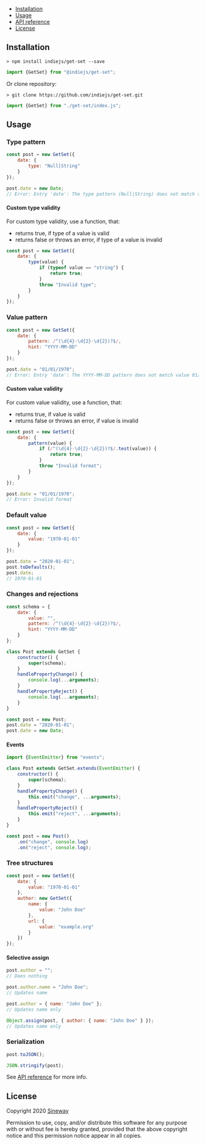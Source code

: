 - [Installation](#installation)
- [Usage](#usage)
- [API reference](https://indiejs.github.io/get-set/#getset)
- [License](#license)

## Installation

```shell
> npm install indiejs/get-set --save
```

```javascript
import {GetSet} from "@indiejs/get-set";
```

Or clone repository:

```shell
> git clone https://github.com/indiejs/get-set.git
```

```javascript
import {GetSet} from "./get-set/index.js";
```

## Usage

### Type pattern

```javascript
const post = new GetSet({
    date: {
        type: "Null|String"
    }
});

post.date = new Date;
// Error: Entry 'date': The type pattern (Null|String) does not match value type (Date)

```

#### Custom type validity

For custom type validity, use a function, that:
- returns true, if type of a value is valid
- returns false or throws an error, if type of a value is invalid

```javascript
const post = new GetSet({
    date: {
        type(value) {
            if (typeof value == "string") {
                return true;
            }
            throw "Invalid type";
        }
    }
});
```

### Value pattern

```javascript
const post = new GetSet({
    date: {
        pattern: /^(\d{4}-\d{2}-\d{2})?$/,
        hint: "YYYY-MM-DD"
    }
});

post.date = "01/01/1970";
// Error: Entry 'date': The YYYY-MM-DD pattern does not match value 01/01/1970
```

#### Custom value validity

For custom value validity, use a function, that:
- returns true, if value is valid
- returns false or throws an error, if value is invalid

```javascript
const post = new GetSet({
    date: {
        pattern(value) {
            if (/^(\d{4}-\d{2}-\d{2})?$/.test(value)) {
                return true;
            }
            throw "Invalid format";
        }
    }
});

post.date = "01/01/1970";
// Error: Invalid format
```

### Default value

```javascript
const post = new GetSet({
    date: {
        value: "1970-01-01"
    }
});

post.date = "2020-01-01";
post.toDefaults();
post.date;
// 1970-01-01
```

### Changes and rejections

```javascript
const schema = {
    date: {
        value: "",
        pattern: /^(\d{4}-\d{2}-\d{2})?$/,
        hint: "YYYY-MM-DD"
    }
};

class Post extends GetSet {
    constructor() {
        super(schema);
    }
    handlePropertyChange() {
        console.log(...arguments);
    }
    handlePropertyReject() {
        console.log(...arguments);
    }
}

const post = new Post;
post.date = "2020-01-01";
post.date = new Date;
```

#### Events

```javascript
import {EventEmitter} from "events";

class Post extends GetSet.extends(EventEmitter) {
    constructor() {
        super(schema);
    }
    handlePropertyChange() {
        this.emit("change", ...arguments);
    }
    handlePropertyReject() {
        this.emit("reject", ...arguments);
    }
}

const post = new Post()
    .on("change", console.log)
    .on("reject", console.log);
```

### Tree structures

```javascript
const post = new GetSet({
    date: {
        value: "1970-01-01"
    },
    author: new GetSet({
        name: {
            value: "John Doe"
        },
        url: {
            value: "example.org"
        }
    })
});
```

#### Selective assign

```javascript
post.author = "";
// Does nothing

post.author.name = "John Doe";
// Updates name

post.author = { name: "John Doe" };
// Updates name only

Object.assign(post, { author: { name: "John Doe" } });
// Updates name only
```

### Serialization

```javascript
post.toJSON();

JSON.stringify(post);
```

See [API reference](https://indiejs.github.io/get-set/#getset) for more info.

## License

Copyright 2020 [Sineway](https://github.com/sineway)

Permission to use, copy, and/or distribute this software for any purpose
with or without fee is hereby granted, provided that the above copyright notice
and this permission notice appear in all copies.
